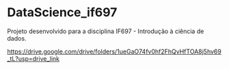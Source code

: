 # DataScience_if697

Projeto desenvolvido para a disciplina IF697 - Introdução à ciência de dados.

https://drive.google.com/drive/folders/1ueGaO74fv0hf2FhQvHfTOA8j5hv69_tL?usp=drive_link
